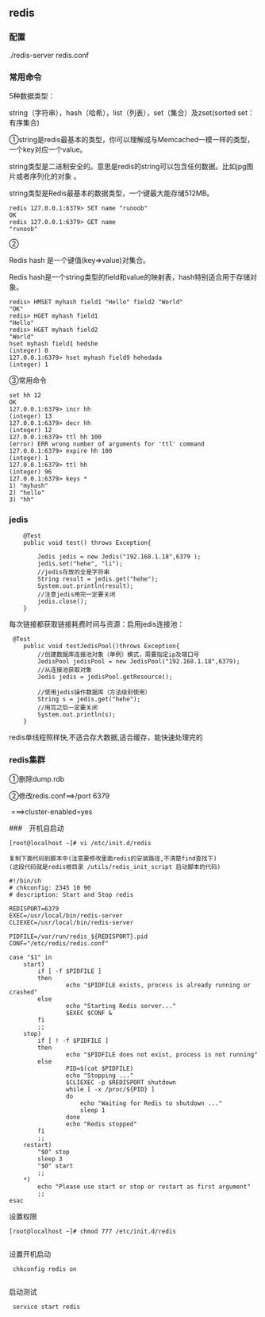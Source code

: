 ## redis

### 配置

./redis-server redis.conf

### 常用命令

5种数据类型：

string（字符串），hash（哈希），list（列表），set（集合）及zset(sorted set：有序集合) 

①string是redis最基本的类型，你可以理解成与Memcached一模一样的类型，一个key对应一个value。

string类型是二进制安全的。意思是redis的string可以包含任何数据。比如jpg图片或者序列化的对象 。

string类型是Redis最基本的数据类型，一个键最大能存储512MB。

```
redis 127.0.0.1:6379> SET name "runoob"
OK
redis 127.0.0.1:6379> GET name
"runoob"
```

②

Redis hash 是一个键值(key=>value)对集合。

Redis hash是一个string类型的field和value的映射表，hash特别适合用于存储对象。

```
redis> HMSET myhash field1 "Hello" field2 "World"
"OK"
redis> HGET myhash field1
"Hello"
redis> HGET myhash field2
"World"
hset myhash field1 hedshe
(integer) 0
127.0.0.1:6379> hset myhash field9 hehedada
(integer) 1
```

③常用命令

```
set hh 12
OK
127.0.0.1:6379> incr hh
(integer) 13
127.0.0.1:6379> decr hh
(integer) 12
127.0.0.1:6379> ttl hh 100
(error) ERR wrong number of arguments for 'ttl' command
127.0.0.1:6379> expire hh 100
(integer) 1
127.0.0.1:6379> ttl hh
(integer) 96
127.0.0.1:6379>	keys *
1) "myhash"
2) "hello"
3) "hh"
```

### jedis

```
	@Test
    public void test() throws Exception{

        Jedis jedis = new Jedis("192.168.1.18",6379 );
        jedis.set("hehe", "li");
        //jedis存放的全是字符串
        String result = jedis.get("hehe");
        System.out.println(result);
        //注意jedis用完一定要关闭
        jedis.close();
    }
```

每次链接都获取链接耗费时间与资源：启用jedis连接池：

```
 @Test
    public void testJedisPool()throws Exception{
        //创建数据库连接池对象（单例）模式，需要指定ip及端口号
        JedisPool jedisPool = new JedisPool("192.168.1.18",6379);
        //从连接池获取对象
        Jedis jedis = jedisPool.getResource();

        //使用jedis操作数据库（方法级别使用）
        String s = jedis.get("hehe");
        //用完之后一定要关闭
        System.out.println(s);
    } 
```

redis单线程照样快,不适合存大数据,适合缓存，能快速处理完的

### redis集群

①删除dump.rdb

②修改redis.conf==>/port 6379

​			===>cluster-enabled=yes

###　开机自启动

```
[root@localhost ~]# vi /etc/init.d/redis
```

```
复制下面代码到脚本中(注意要修改里面redis的安装路径,不清楚find查找下)
(这段代码就是redis根目录 /utils/redis_init_script 启动脚本的代码)
```

```
#!/bin/sh
# chkconfig: 2345 10 90  
# description: Start and Stop redis   

REDISPORT=6379
EXEC=/usr/local/bin/redis-server
CLIEXEC=/usr/local/bin/redis-server

PIDFILE=/var/run/redis_${REDISPORT}.pid
CONF="/etc/redis/redis.conf"

case "$1" in
    start)
        if [ -f $PIDFILE ]
        then
                echo "$PIDFILE exists, process is already running or crashed"
        else
                echo "Starting Redis server..."
                $EXEC $CONF &
        fi
        ;;
    stop)
        if [ ! -f $PIDFILE ]
        then
                echo "$PIDFILE does not exist, process is not running"
        else
                PID=$(cat $PIDFILE)
                echo "Stopping ..."
                $CLIEXEC -p $REDISPORT shutdown
                while [ -x /proc/${PID} ]
                do
                    echo "Waiting for Redis to shutdown ..."
                    sleep 1
                done
                echo "Redis stopped"
        fi
        ;;
    restart)
        "$0" stop
        sleep 3
        "$0" start
        ;;
    *)
        echo "Please use start or stop or restart as first argument"
        ;;
esac
```

设置权限

```
[root@localhost ~]# chmod 777 /etc/init.d/redis
 
```

设置开机启动

```
 chkconfig redis on
 
```

启动测试

```
 service start redis
```



